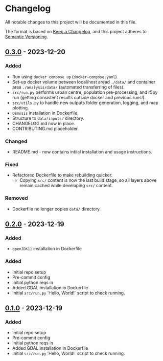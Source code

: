 # Changelog

All notable changes to this project will be documented in this file.

The format is based on [Keep a Changelog](https://keepachangelog.com/en/1.0.0/),
and this project adheres to [Semantic Versioning](https://semver.org/spec/v2.0.0.html).


## [0.3.0] - 2023-12-20

### Added
- Run using `docker compose up` (`docker-compose.yaml`)
- Set-up docker volume between local/host aread `./data/` and container area `./analysis/data/` (automated transferring of files).
- `src/run.py` performs urban centre, population pre-processing, and r5py run (getting consistent results outside docker and previous runs!).
- `src/utils.py` to handle new outputs folder generation, logging, and map plotting.
- `Osmosis` installation in Dockerfile.
- Structure to `data/inputs/` directory.
- CHANGELOG.md now in place.
- CONTRIBUTING.md placeholder.

### Changed
- README.md - now contains intiial installation and usage instructions.

### Fixed
- Refactored Dockerfile to make rebuilding quicker:
    - Copying `src/` content is now the last build stage, so all layers above remain cached while developing `src/` content.

### Removed
- Dockerfile no longer copies `data/` directory.

## [0.2.0] - 2023-12-19

### Added
- `openJDK11` installation in Dockerfile

### Added

- Initial repo setup
- Pre-commit config
- Initial python reqs in
- Added GDAL installation in Dockerfile
- Initial `src/run.py` 'Hello, World!` script to check running.

## [0.1.0] - 2023-12-19

### Added

- Initial repo setup
- Pre-commit config
- Initial python reqs in
- Added GDAL installation in Dockerfile
- Initial `src/run.py` 'Hello, World!` script to check running.


[0.1.0]: https://github.com/datasciencecampus/transport-performance-docker/releases/tag/v0.1.0
[0.2.0]: https://github.com/datasciencecampus/transport-performance-docker/releases/tag/v0.2.0
[0.3.0]: https://github.com/datasciencecampus/transport-performance-docker/releases/tag/v0.3.0
